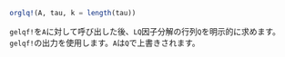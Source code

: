 ```julia
orglq!(A, tau, k = length(tau))
```

`gelqf!`を`A`に対して呼び出した後、`LQ`因子分解の行列`Q`を明示的に求めます。`gelqf!`の出力を使用します。`A`は`Q`で上書きされます。
